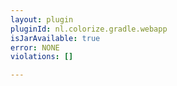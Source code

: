 ```yaml
---
layout: plugin
pluginId: nl.colorize.gradle.webapp
isJarAvailable: true
error: NONE
violations: []

---
```

